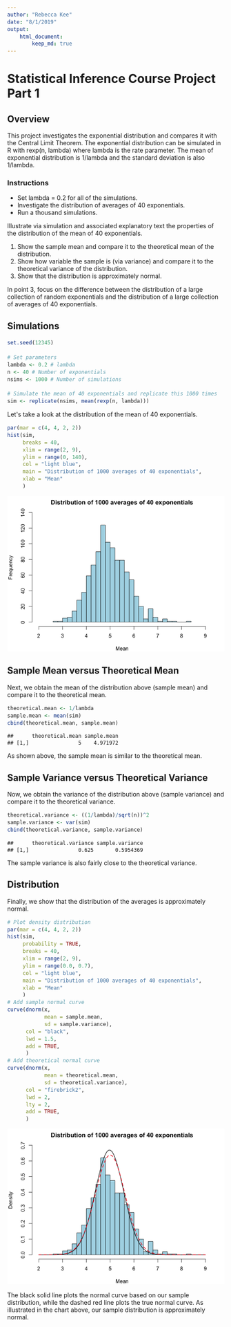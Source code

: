 ```yaml
---
author: "Rebecca Kee"
date: "8/1/2019"
output: 
    html_document:
        keep_md: true
---
```




# Statistical Inference Course Project Part 1

## Overview

This project investigates the exponential distribution and compares it with the Central Limit Theorem. The exponential distribution can be simulated in R with rexp(n, lambda) where lambda is the rate parameter. The mean of exponential distribution is 1/lambda and the standard deviation is also 1/lambda. 

### Instructions 

* Set lambda = 0.2 for all of the simulations. 
* Investigate the distribution of averages of 40 exponentials. 
* Run a thousand simulations.

Illustrate via simulation and associated explanatory text the properties of the distribution of the mean of 40 exponentials.
1. Show the sample mean and compare it to the theoretical mean of the distribution.
2. Show how variable the sample is (via variance) and compare it to the theoretical variance of the distribution.
3. Show that the distribution is approximately normal.

In point 3, focus on the difference between the distribution of a large collection of random exponentials and the distribution of a large collection of averages of 40 exponentials.

## Simulations

```r
set.seed(12345)

# Set parameters
lambda <- 0.2 # lambda
n <- 40 # Number of exponentials
nsims <- 1000 # Number of simulations

# Simulate the mean of 40 exponentials and replicate this 1000 times
sim <- replicate(nsims, mean(rexp(n, lambda))) 
```

Let's take a look at the distribution of the mean of 40 exponentials. 

```r
par(mar = c(4, 4, 2, 2))
hist(sim, 
     breaks = 40,
     xlim = range(2, 9),
     ylim = range(0, 140),
     col = "light blue",
     main = "Distribution of 1000 averages of 40 exponentials",
     xlab = "Mean"
     )
```

![](Course_Project_Pt1_files/figure-html/unnamed-chunk-2-1.png)<!-- -->

## Sample Mean versus Theoretical Mean

Next, we obtain the mean of the distribution above (sample mean) and compare it to the theoretical mean. 

```r
theoretical.mean <- 1/lambda
sample.mean <- mean(sim)
cbind(theoretical.mean, sample.mean)
```

```
##      theoretical.mean sample.mean
## [1,]                5    4.971972
```
As shown above, the sample mean is similar to the theoretical mean. 

## Sample Variance versus Theoretical Variance

Now, we obtain the variance of the distribution above (sample variance) and compare it to the theoretical variance.

```r
theoretical.variance <- ((1/lambda)/sqrt(n))^2
sample.variance <- var(sim)
cbind(theoretical.variance, sample.variance)
```

```
##      theoretical.variance sample.variance
## [1,]                0.625       0.5954369
```
The sample variance is also fairly close to the theoretical variance. 

## Distribution

Finally, we show that the distribution of the averages is approximately normal. 

```r
# Plot density distribution
par(mar = c(4, 4, 2, 2))
hist(sim, 
     probability = TRUE,
     breaks = 40,
     xlim = range(2, 9),
     ylim = range(0.0, 0.7),
     col = "light blue",
     main = "Distribution of 1000 averages of 40 exponentials",
     xlab = "Mean"
     )
# Add sample normal curve 
curve(dnorm(x, 
            mean = sample.mean, 
            sd = sample.variance), 
      col = "black", 
      lwd = 1.5, 
      add = TRUE, 
      )
# Add theoretical normal curve
curve(dnorm(x, 
            mean = theoretical.mean, 
            sd = theoretical.variance), 
      col = "firebrick2", 
      lwd = 2,
      lty = 2,
      add = TRUE, 
      )
```

![](Course_Project_Pt1_files/figure-html/unnamed-chunk-5-1.png)<!-- -->

The black solid line plots the normal curve based on our sample distribution, while the dashed red line plots the true normal curve. As illustrated in the chart above, our sample distribution is approximately normal. 
